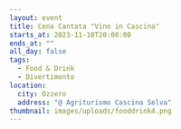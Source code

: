 ```yaml
---
layout: event
title: Cena Cantata "Vino in Cascina"
starts_at: 2023-11-10T20:00:00
ends_at: ""
all_day: false
tags:
  - Food & Drink
  - Divertimento
location:
  city: Ozzero
  address: "@ Agriturismo Cascina Selva"
thumbnail: images/uploads/fooddrink4.png
---
```

